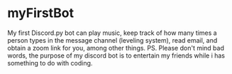 # myFirstBot
My first Discord.py bot can play music, keep track of how many times a person types in the message channel (leveling system), read email, and obtain a zoom link for you, among other things.
PS. Please don't mind bad words, the purpose of my discord bot is to entertain my friends while i has something to do with coding.
